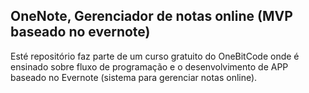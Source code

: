 OneNote, Gerenciador de notas online (MVP baseado no evernote)
-------------

Esté repositório faz parte de um curso gratuito do OneBitCode onde é ensinado sobre fluxo de programação e o desenvolvimento de APP baseado no Evernote (sistema para gerenciar notas online).
